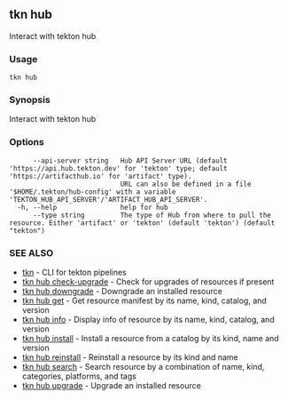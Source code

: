 ## tkn hub

Interact with tekton hub

### Usage

```
tkn hub
```

### Synopsis

Interact with tekton hub

### Options

```
      --api-server string   Hub API Server URL (default 'https://api.hub.tekton.dev' for 'tekton' type; default 'https://artifacthub.io' for 'artifact' type).
                            URL can also be defined in a file '$HOME/.tekton/hub-config' with a variable 'TEKTON_HUB_API_SERVER'/'ARTIFACT_HUB_API_SERVER'.
  -h, --help                help for hub
      --type string         The type of Hub from where to pull the resource. Either 'artifact' or 'tekton' (default 'tekton') (default "tekton")
```

### SEE ALSO

* [tkn](tkn.md)	 - CLI for tekton pipelines
* [tkn hub check-upgrade](tkn_hub_check-upgrade.md)	 - Check for upgrades of resources if present
* [tkn hub downgrade](tkn_hub_downgrade.md)	 - Downgrade an installed resource
* [tkn hub get](tkn_hub_get.md)	 - Get resource manifest by its name, kind, catalog, and version
* [tkn hub info](tkn_hub_info.md)	 - Display info of resource by its name, kind, catalog, and version
* [tkn hub install](tkn_hub_install.md)	 - Install a resource from a catalog by its kind, name and version
* [tkn hub reinstall](tkn_hub_reinstall.md)	 - Reinstall a resource by its kind and name
* [tkn hub search](tkn_hub_search.md)	 - Search resource by a combination of name, kind, categories, platforms, and tags
* [tkn hub upgrade](tkn_hub_upgrade.md)	 - Upgrade an installed resource

